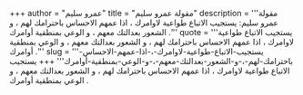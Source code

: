 +++
author = "عمرو سليم"
title = "مقولة عمرو سليم"
description = '''مقولة عمرو سليم: يستجيب الاتباع طواعية لاوامرك ، اذا عمهم الاحساس باحترامك لهم ، و الشعور بعدالتك معهم ، و الوعي بمنطقية أوامرك .'''
quote = '''يستجيب الاتباع طواعية لاوامرك ، اذا عمهم الاحساس باحترامك لهم ، و الشعور بعدالتك معهم ، و الوعي بمنطقية أوامرك .'''
slug = '''يستجيب-الاتباع-طواعية-لاوامرك-،-اذا-عمهم-الاحساس-باحترامك-لهم-،-و-الشعور-بعدالتك-معهم-،-و-الوعي-بمنطقية-أوامرك'''
+++
يستجيب الاتباع طواعية لاوامرك ، اذا عمهم الاحساس باحترامك لهم ، و الشعور بعدالتك معهم ، و الوعي بمنطقية أوامرك .
